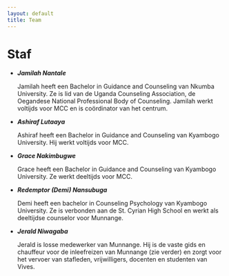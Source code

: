 ```yaml
---
layout: default
title: Team
---
```

# Staf
- ***Jamilah Nantale***

   Jamilah heeft een Bachelor in Guidance and Counseling van Nkumba University. 
   Ze is lid van de Uganda Counseling Association, de Oegandese National Professional
   Body of Counseling. Jamilah werkt voltijds voor MCC en is coördinator van het centrum.

- ***Ashiraf Lutaaya***

    Ashiraf heeft een Bachelor in Guidance and Counseling van Kyambogo University. 
    Hij werkt voltijds voor MCC.

- ***Grace Nakimbugwe***

    Grace heeft een Bachelor in Guidance and Counseling van Kyambogo University. 
    Ze werkt deeltijds voor MCC.

- ***Redemptor (Demi) Nansubuga***

    Demi heeft een bachelor in Counseling Psychology van Kyambogo University. 
    Ze is verbonden aan  de St. Cyrian High School en werkt als deeltijdse counselor 
    voor Munnange.

- ***Jerald Niwagaba***

    Jerald is losse medewerker van Munnange.  Hij is de vaste gids en chauffeur
    voor de inleefreizen van Munnange (zie verder) en zorgt voor het vervoer
    van stafleden, vrijwilligers, docenten en studenten van Vives.
